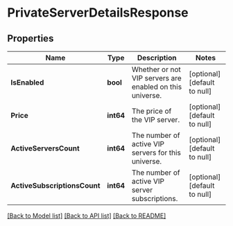 # PrivateServerDetailsResponse

## Properties
Name | Type | Description | Notes
------------ | ------------- | ------------- | -------------
**IsEnabled** | **bool** | Whether or not VIP servers are enabled on this universe. | [optional] [default to null]
**Price** | **int64** | The price of the VIP server. | [optional] [default to null]
**ActiveServersCount** | **int64** | The number of active VIP servers for this universe. | [optional] [default to null]
**ActiveSubscriptionsCount** | **int64** | The number of active VIP server subscriptions. | [optional] [default to null]

[[Back to Model list]](../README.md#documentation-for-models) [[Back to API list]](../README.md#documentation-for-api-endpoints) [[Back to README]](../README.md)


